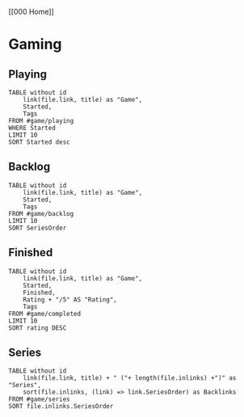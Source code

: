 [[000 Home]]

# Gaming
## Playing
```dataview
TABLE without id
    link(file.link, title) as "Game",
	Started,
	Tags
FROM #game/playing
WHERE Started
LIMIT 10
SORT Started desc
```

## Backlog
```dataview
TABLE without id
    link(file.link, title) as "Game",
	Started,
	Tags
FROM #game/backlog
LIMIT 10
SORT SeriesOrder
```

## Finished
```dataview
TABLE without id
    link(file.link, title) as "Game",
	Started,
	Finished,
	Rating + "/5" AS "Rating",
	Tags
FROM #game/completed
LIMIT 10
SORT rating DESC
```

## Series
```dataview
TABLE without id
    link(file.link, title) + " ("+ length(file.inlinks) +")" as "Series",
	sort(file.inlinks, (link) => link.SeriesOrder) as Backlinks
FROM #game/series
SORT file.inlinks.SeriesOrder
```